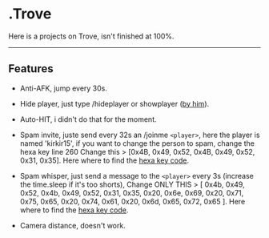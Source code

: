 # .Trove
Here is a projects on Trove, isn't finished at 100%.

---

## Features

- Anti-AFK, jump every 30s.
- Hide player, just type /hideplayer or showplayer (<a href='https://github.com/Wivite'>by him</a>).
- Auto-HIT, i didn't do that for the moment.

- Spam invite, juste send every 32s an /joinme `<player>`, here the player is named 'kirkir15', if you want to change the person to spam, change the hexa key line 260
Change this > [0x4B, 0x49, 0x52, 0x4B, 0x49, 0x52, 0x31, 0x35]. Here where to find the <a href='https://learn.microsoft.com/en-us/windows/win32/inputdev/virtual-key-codes'>hexa key code</a>.
- Spam whisper, just send a message to the `<player>` every 3s (increase the time.sleep if it's too shorts), Change ONLY THIS > [ 0x4b, 0x49, 0x52, 0x4b, 0x49, 0x52, 0x31, 0x35, 0x20, 0x6e, 0x69, 0x20, 0x71, 0x75, 0x65, 0x20, 0x74, 0x61, 0x20, 0x6d, 0x65, 0x72, 0x65 ]. Here where to find the <a href='https://learn.microsoft.com/en-us/windows/win32/inputdev/virtual-key-codes'>hexa key code</a>.

- Camera distance, doesn't work.

